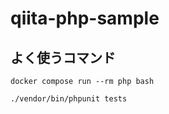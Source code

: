 # qiita-php-sample

## よく使うコマンド

```
docker compose run --rm php bash
```

```
./vendor/bin/phpunit tests
```
